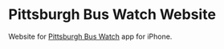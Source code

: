 # Pittsburgh Bus Watch Website
Website for [Pittsburgh Bus Watch](https://github.com/tjmadonna/buswatch-ios) app for iPhone.
